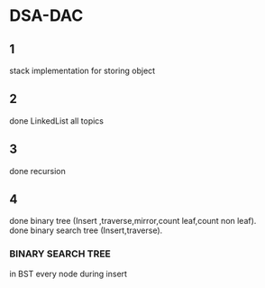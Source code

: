 # DSA-DAC
## 1
stack implementation for storing object<br>
## 2
done LinkedList all topics
## 3
done recursion 
## 4
done binary tree (Insert ,traverse,mirror,count leaf,count non leaf). <br>
done binary search tree (Insert,traverse). <br>
### BINARY SEARCH TREE
in BST every node during insert 
